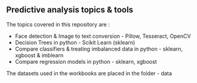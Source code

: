 ## Predictive analysis topics & tools

The topics covered in this repository are :

 - Face detection & Image to text conversion - Pillow, Tesseract, OpenCV
 - Decision Trees in python - Scikit Learn (sklearn)
 - Compare classifiers & treating imbalanced data in python - sklearn, xgboost & imblearn
 - Compare regression models in python - sklearn, xgboost
  
 The datasets used in the workbooks are placed in the folder - data

